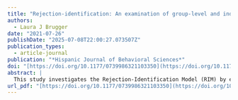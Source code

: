 ```yaml
---
title: "Rejection-identification: An examination of group-level and individual-level discrimination among Hispanic immigrants"
authors:
  - Laura J Brugger
date: "2021-07-26"
publishDate: "2025-07-08T22:00:27.073507Z"
publication_types:
  - article-journal
publication: "*Hispanic Journal of Behavioral Sciences*"
doi: "[https://doi.org/10.1177/0739986321103350](https://doi.org/10.1177/07399863211033502)"
abstract: |
  This study investigates the Rejection-Identification Model (RIM) by examining impacts of group-level and personal experiences with discrimination on different measures of ethnic identity and cultural importance among Hispanic immigrants. The RIM is used to describe associations between discrimination and increased ethnic identity and the mediating role of ethnicity on negative outcomes of discrimination. Growing empirical support for the RIM has prompted inquiry into its application among different populations, including immigrants who face numerous types of discrimination. Using the Latino Immigrant National Election Survey, the study found that the perception of group-level discrimination was associated with a higher likelihood of reporting Hispanic identity importance, however, personal experiences with discrimination were not. Further, results showed that neither type of discrimination impacted cultural or Spanish language maintenance importance. This paper discusses the implications of these findings and how the protective factors presented by the RIM may vary among populations and when considering personal and group-level discrimination.
url_pdf: "[https://doi.org/10.1177/0739986321103350](https://doi.org/10.1177/07399863211033502)"
---
```

